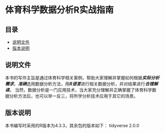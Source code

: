 # 体育科学数据分析R实战指南
## 目录
- [说明文件](#说明文件)
- [版本说明](#版本说明)

## 说明文件
本书的写作主旨是通过体育科学相关案例，帮助大家理解并掌握如何根据***实际分析需求***，***准确***选用数据分析方法，用***R语言***进行相关数据分析，并对结果进行***合理解读***。
当然，数据分析是一门应用技术，当大家充分理解并正确掌握了体育科学数据分析方法后，也可以举一反三，将所学分析技术应用于其它的场景。

## 版本说明
本书编写时采用的R版本为4.3.3，其余包的版本如下：
tidyverse 2.0.0
